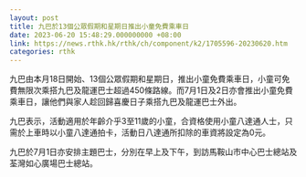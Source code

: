 ```yaml
---
layout: post
title: 九巴於13個公眾假期和星期日推出小童免費乘車日
date: 2023-06-20 15:48:29.000000000 +08:00
link: https://news.rthk.hk/rthk/ch/component/k2/1705596-20230620.htm
categories: rthk
---
```


九巴由本月18日開始、13個公眾假期和星期日，推出小童免費乘車日，小童可免費無限次乘搭九巴及龍運巴士超過450條路線。而7月1日及2日亦會推出小童免費乘車日，讓他們與家人趁回歸喜慶日子乘搭九巴及龍運巴士外出。

九巴表示，活動適用於年齡介乎3至11歲的小童，合資格使用小童八達通人士，只需於上車時以小童八達通拍卡，活動日八達通所扣除的車資將設定為0元。

九巴於7月1日亦安排主題巴士，分別在早上及下午，到訪馬鞍山市中心巴士總站及荃灣如心廣場巴士總站。
